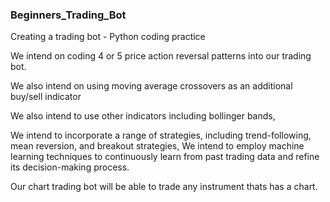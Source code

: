 ### Beginners_Trading_Bot


Creating a trading bot - Python coding practice

We intend on coding 4 or 5 price action reversal patterns into our trading bot.

We also intend on using moving average crossovers as an additional buy/sell indicator

We also intend to use other indicators including bollinger bands, 

We intend to incorporate a range of strategies, including trend-following, mean reversion, and breakout strategies, 
We intend to employ machine learning techniques to continuously learn from past trading data and refine its decision-making process.

Our chart trading bot will be able to trade any instrument thats has a chart.